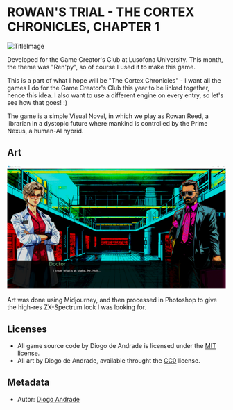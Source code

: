 # ROWAN'S TRIAL - THE CORTEX CHRONICLES, CHAPTER 1

![TitleImage](screenshots/screen01.png)

Developed for the Game Creator's Club at Lusofona University.
This month, the theme was "Ren'py", so of course I used it to make this game.

This is a part of what I hope will be "The Cortex Chronicles" - I want all the games I do for the Game Creator's Club this year to be linked together, hence this idea.
I also want to use a different engine on every entry, so let's see how that goes! :)

The game is a simple Visual Novel, in which we play as Rowan Reed, a librarian in a dystopic future where mankind is controlled by the Prime Nexus, a human-AI hybrid.

## Art

![Gameplay](screenshots/screen02.png)

Art was done using Midjourney, and then processed in Photoshop to give the high-res ZX-Spectrum look I was looking for.

## Licenses

* All game source code by Diogo de Andrade is licensed under the [MIT] license.
* All art by Diogo de Andrade, available throught the [CC0] license.

## Metadata

* Autor: [Diogo Andrade]

[Diogo Andrade]:https://github.com/DiogoDeAndrade
[OkapiKit]:https://github.com/VideojogosLusofona/OkapiKit
[NaughtyAttributes]:https://github.com/dbrizov/NaughtyAttributes
[Midjourney]:https://www.midjourney.com/home/
[ZiNGOT]:https://opengameart.org/content/alien-breed-esque-top-down-tilesheet
[chabull]:https://opengameart.org/users/chabull
[CC0]:https://creativecommons.org/publicdomain/zero/1.0/
[CC-BY 3.0]:https://creativecommons.org/licenses/by/3.0/
[The Planet]:http://planet.dk/
[MIT]:LICENSE
